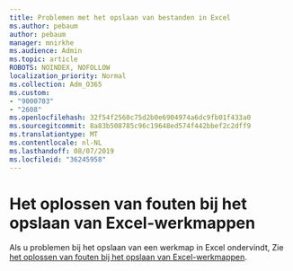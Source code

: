 ```yaml
---
title: Problemen met het opslaan van bestanden in Excel
ms.author: pebaum
author: pebaum
manager: mnirkhe
ms.audience: Admin
ms.topic: article
ROBOTS: NOINDEX, NOFOLLOW
localization_priority: Normal
ms.collection: Adm_O365
ms.custom:
- "9000703"
- "2608"
ms.openlocfilehash: 32f54f2560c75d2b0e6904974a6dc9fb01f433a0
ms.sourcegitcommit: 8a83b508785c96c19648ed574f442bbef2c2dff9
ms.translationtype: MT
ms.contentlocale: nl-NL
ms.lasthandoff: 08/07/2019
ms.locfileid: "36245958"
---
```

# <a name="how-to-troubleshoot-errors-when-you-save-excel-workbooks"></a>Het oplossen van fouten bij het opslaan van Excel-werkmappen

Als u problemen bij het opslaan van een werkmap in Excel ondervindt, Zie [het oplossen van fouten bij het opslaan van Excel-werkmappen](https://docs.microsoft.com/office/troubleshoot/excel/issue-when-save-excel-workbooks).
